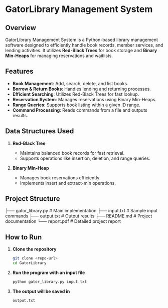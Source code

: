 # GatorLibrary Management System

## Overview
GatorLibrary Management System is a Python-based library management software designed to efficiently handle book records, member services, and lending activities. It utilizes **Red-Black Trees** for book storage and **Binary Min-Heaps** for managing reservations and waitlists.

## Features
- **Book Management**: Add, search, delete, and list books.
- **Borrow & Return Books**: Handles lending and returning processes.
- **Efficient Searching**: Utilizes Red-Black Trees for fast lookup.
- **Reservation System**: Manages reservations using Binary Min-Heaps.
- **Range Queries**: Supports book listing within a given ID range.
- **Command Processing**: Reads commands from a file and outputs results.

## Data Structures Used
1. **Red-Black Tree**
   - Maintains balanced book records for fast retrieval.
   - Supports operations like insertion, deletion, and range queries.

2. **Binary Min-Heap**
   - Manages book reservations efficiently.
   - Implements insert and extract-min operations.

## Project Structure
├── gator_library.py # Main implementation ├── input.txt # Sample input commands ├── output.txt # Output results ├── README.md # Project documentation └── report.pdf # Detailed project report

## How to Run
1. **Clone the repository**
   ```sh
   git clone <repo-url>
   cd GatorLibrary
2. **Run the program with an input file**
   ```sh
   python gator_library.py input.txt
3. **The output will be saved in**
   ```sh
   output.txt
   

